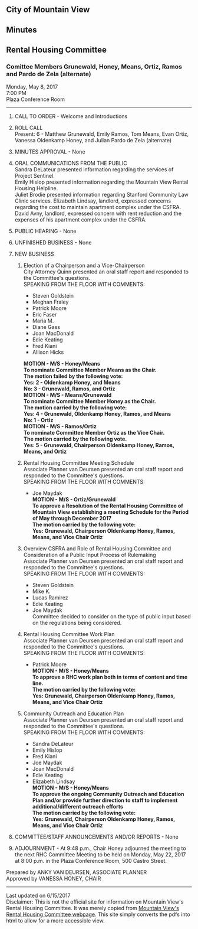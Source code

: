 <script>
  (function(i,s,o,g,r,a,m){i['GoogleAnalyticsObject']=r;i[r]=i[r]||function(){
  (i[r].q=i[r].q||[]).push(arguments)},i[r].l=1*new Date();a=s.createElement(o),
  m=s.getElementsByTagName(o)[0];a.async=1;a.src=g;m.parentNode.insertBefore(a,m)
  })(window,document,'script','https://www.google-analytics.com/analytics.js','ga');

  ga('create', 'UA-101098054-2', 'auto');
  ga('send', 'pageview');

</script>
<div id="google_translate_element"></div><script type="text/javascript">
function googleTranslateElementInit() {
  new google.translate.TranslateElement({pageLanguage: 'en', layout: google.translate.TranslateElement.InlineLayout.SIMPLE}, 'google_translate_element');
}
</script><script type="text/javascript" src="//translate.google.com/translate_a/element.js?cb=googleTranslateElementInit"></script>
        

## City of Mountain View
## Minutes 
## Rental Housing Committee

### Comittee Members Grunewald, Honey, Means, Ortiz, Ramos and Pardo de Zela (alternate)

Monday, May 8, 2017  
7:00 PM  
Plaza Conference Room  

***

1. CALL TO ORDER - Welcome and Introductions  

2.  ROLL CALL  
	Present: 6 - Matthew Grunewald, Emily Ramos, Tom Means, Evan Ortiz, Vanessa Oldenkamp Honey, and Julian Pardo de Zela (alternate)  

3. MINUTES APPROVAL - None  

4. ORAL COMMUNICATIONS FROM THE PUBLIC  
	Sandra DeLateur presented information regarding the services of Project Sentinel.  
	Emily Hislop presented information regarding the Mountain View Rental Housing Helpline.  
	Juliet Brodie presented information regarding Stanford Community Law Clinic services. 
	Elizabeth Lindsay, landlord, expressed concerns regarding the cost to maintain apartment complex under the CSFRA.  
	David Avny, landlord, expressed concern with rent reduction and the expenses of his apartment complex under the CSFRA.

5. PUBLIC HEARING - None

6. UNFINISHED BUSINESS - None

7.  NEW BUSINESS  
      1. Election of a Chairperson and a Vice-Chairperson  
		City Attorney Quinn presented an oral staff report and responded to the Committee's questions.  
		SPEAKING FROM THE FLOOR WITH COMMENTS:  
		  * Steven Goldstein 
		  * Meghan Fraley 
		  * Patrick Moore
		  * Eric Faser 
		  * Maria M. 
		  * Diane Gass 
		  * Joan MacDonald 
		  * Edie Keating 
		  * Fred Kiani
		  * Allison Hicks  
		    
		 **MOTION - M/S - Honey/Means  
		 To nominate Committee Member Means as the Chair.  
		 The motion failed by the following vote:  
		 Yes: 2 - Oldenkamp Honey, and Means   
		 No:  3 - Grunewald, Ramos, and Ortiz  
		 MOTION - M/S - Means/Grunewald   
		 To nominate Committee Member Honey as the Chair.  
		 The motion carried by the following vote:  
		 Yes: 4 - Grunewald, Oldenkamp Honey, Ramos, and Means  
		 No:  1 - Ortiz  
		 MOTION - M/S - Ramos/Ortiz  
		 To nominate Committee Member Ortiz as the Vice Chair.  
		 The motion carried by the following vote.  
		 Yes: 5 - Grunewald, Chairperson Oldenkamp Honey, Ramos, Means, and Ortiz**  

      2. Rental Housing Committee Meeting Schedule  
		Associate Planner van Deursen presented an oral staff report and responded to the Committee's questions.  
		SPEAKING FROM THE FLOOR WITH COMMENTS:  
		  * Joe Maydak  
		**MOTION - M/S - Ortiz/Grunewald  
		To approve a Resolution of the Rental Housing Committee of Mountain View establishing a meeting Schedule for the Period of May through December 2017  
		The motion carried by the following vote:  
		Yes: Grunewald, Chairperson Oldenkamp Honey, Ramos, Means, and Vice Chair Ortiz** 

      3. Overview CSFRA and Role of Rental Housing Committee and Consideration of a Public Input Process of Rulemaking  
		Associate Planner van Deursen presented an oral staff report and responded to the Committee's questions.  
		SPEAKING FROM THE FLOOR WITH COMMENTS:  
		  * Steven Goldstein
		  * Mike K. 
		  * Lucas Ramirez 
		  * Edie Keating 
		  * Joe Maydak  
		Committee decided to consider on the type of public input based on the regulations being considered.

      4. Rental Housing Committee Work Plan  
		Associate Planner van Deursen presented an oral staff report and responded to the Committee's questions.  
		SPEAKING FROM THE FLOOR WITH COMMENTS:  
		  * Patrick Moore  
		**MOTION - M/S - Honey/Means  
		To approve a RHC work plan both in terms of content and time line.  
		The motion carried by the following vote:  
		Yes: Grunewald, Chairperson Oldenkamp Honey, Ramos, Means, and Vice Chair Ortiz**

      5. Community Outreach and Education Plan  
		Associate Planner van Deursen presented an oral staff report and responded to the Committee's questions.  
		SPEAKING FROM THE FLOOR WITH COMMENTS:  
		  * Sandra DeLateur
		  * Emily Hislop 
		  * Fred Kiani 
		  * Joe Maydak 
		  * Joan MacDonald 
		  * Edie Keating 
		  * Elizabeth Lindsay  
		**MOTION - M/S - Honey/Means  
		To approve the ongoing Community Outreach and Education Plan and/or provide further direction to staff to implement additional/different outreach efforts  
		The motion carried by the following vote:  
		Yes: Grunewald, Chairperson Oldenkamp Honey, Ramos, Means, and Vice Chair Ortiz**  

8. COMMITTEE/STAFF ANNOUNCEMENTS AND/OR REPORTS - None

9. ADJOURNMENT - At 9:48 p.m., Chair Honey adjourned the meeting to the next RHC Committee Meeting to be held on Monday, May 22, 2017 at 8:00 p.m. in the Plaza Conference Room, 500 Castro Street.

Prepared by ANKY VAN DEURSEN, ASSOCIATE PLANNER  
Approved by VANESSA HONEY, CHAIR  

***
Last updated on 6/15/2017  
Disclaimer: This is not the official site for information on Mountain View's Rental Housing Committee. It was merely copied from [Mountain View's Rental Housing Committee webpage](http://mountainview.gov/council/rental_housing_committee/default.asp). This site simply converts the pdfs into html to allow for a more accessible view.  
